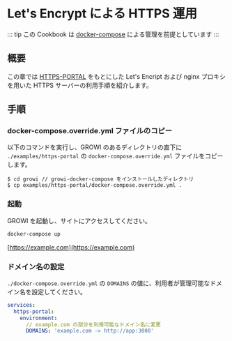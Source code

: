 # Let's Encrypt による HTTPS 運用

::: tip
この Cookbook は [docker-compose](../getting-started/docker-compose.md) による管理を前提としています
:::

## 概要

この章では [HTTPS-PORTAL](https://github.com/SteveLTN/https-portal) をもとにした Let's Encript および nginx プロキシを用いた HTTPS サーバーの利用手順を紹介します。

## 手順

### docker-compose.override.yml ファイルのコピー

以下のコマンドを実行し、GROWI のあるディレクトリの直下に `./examples/https-portal` の `docker-compose.override.yml` ファイルをコピーします。

```text
$ cd growi // growi-docker-compose をインストールしたディレクトリ
$ cp examples/https-portal/docker-compose.override.yml .
```

### 起動

GROWI を起動し、サイトにアクセスしてください。

```bash
docker-compose up
```

[https://example.com](https://example.com)


### ドメイン名の設定
`./docker-compose.override.yml` の `DOMAINS` の値に、利用者が管理可能なドメイン名を設定してください。

```text:docker-compose.override.yml
services:
  https-portal:
    environment:
      // example.com の部分を利用可能なドメイン名に変更
      DOMAINS: 'example.com -> http://app:3000' 
```